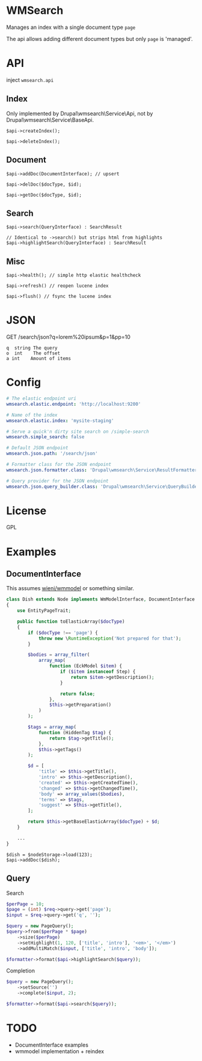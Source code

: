 # WMSearch

Manages an index with a single document type `page`

The api allows adding different document types but only `page` is 'managed'.

# API

inject `wmsearch.api`

## Index

Only implemented by Drupal\wmsearch\Service\Api, not by Drupal\wmsearch\Service\BaseApi.

`$api->createIndex();`

`$api->deleteIndex();`

## Document

`$api->addDoc(DocumentInterface); // upsert`

`$api->delDoc($docType, $id);`

`$api->getDoc($docType, $id);`

## Search

`$api->search(QueryInterface) : SearchResult`

```
// Identical to ->search() but strips html from highlights
$api->highlightSearch(QueryInterface) : SearchResult
```

## Misc

`$api->health(); // simple http elastic healthcheck`

`$api->refresh() // reopen lucene index`

`$api->flush() // fsync the lucene index`

# JSON

GET /search/json?q=lorem%20ipsum&p=1&pp=10

```
q  string The query
o  int    The offset
a int    Amount of items
```
# Config

```yaml
# The elastic endpoint uri
wmsearch.elastic.endpoint: 'http://localhost:9200'

# Name of the index
wmsearch.elastic.index: 'mysite-staging'

# Serve a quick'n dirty site search on /simple-search
wmsearch.simple_search: false

# Default JSON endpoint
wmsearch.json.path: '/search/json'

# Formatter class for the JSON endpoint
wmsearch.json.formatter.class: 'Drupal\wmsearch\Service\ResultFormatter'

# Query provider for the JSON endpoint
wmsearch.json.query_builder.class: 'Drupal\wmsearch\Service\QueryBuilder'
```

# License

GPL


# Examples

## DocumentInterface

This assumes [wieni/wmmodel](https://github.com/wieni/wmmodel) or something similar.

```php
class Dish extends Node implements WmModelInterface, DocumentInterface
{
    use EntityPageTrait;

    public function toElasticArray($docType)
    {
        if ($docType !== 'page') {
            throw new \RuntimeException('Not prepared for that');
        }

        $bodies = array_filter(
            array_map(
                function (EckModel $item) {
                    if ($item instanceof Step) {
                        return $item->getDescription();
                    }

                    return false;
                },
                $this->getPreparation()
            )
        );

        $tags = array_map(
            function (HiddenTag $tag) {
                return $tag->getTitle();
            },
            $this->getTags()
        );

        $d = [
            'title' => $this->getTitle(),
            'intro' => $this->getDescription(),
            'created' => $this->getCreatedTime(),
            'changed' => $this->getChangedTime(),
            'body' => array_values($bodies),
            'terms' => $tags,
            'suggest' => $this->getTitle(),
        ];

        return $this->getBaseElasticArray($docType) + $d;
    }

    ...
}
```

```
$dish = $nodeStorage->load(123);
$api->addDoc($dish);
```

## Query

Search

```php
$perPage = 10;
$page = (int) $req->query->get('page');
$input = $req->query->get('q', '');

$query = new PageQuery();
$query->from($perPage * $page)
    ->size($perPage)
    ->setHighlight(1, 120, ['title', 'intro'], '<em>', '</em>')
    ->addMultiMatch($input, ['title', 'intro', 'body']);

$formatter->format($api->highlightSearch($query));
```

Completion

```php
$query = new PageQuery();
    ->setSource('')
    ->complete($input, 2);

$formatter->format($api->search($query));
```

# TODO

- DocumentInterface examples
- wmmodel implementation + reindex
